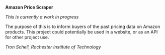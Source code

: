 **Amazon Price Scraper**

*This is currently a work in progress*

The purpose of this is to inform buyers of the past pricing data on Amazon products. This project could potentially be used in a website, or as an API for other project use.

*Tron Schell, Rochester Institute of Technology*
